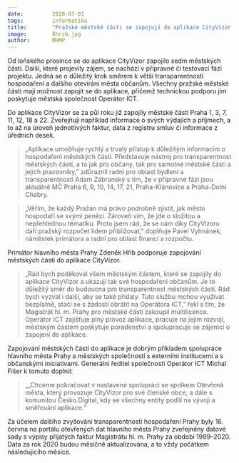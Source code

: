 ```yaml
---
date:         2020-07-01
tags:         informatika
title:        "Pražské městské části se zapojují do aplikace CityVizor. Zpřístupňují tak své hospodaření veřejnosti"
image: 	      8hrib.jpg
author:       MHMP
---
```


Od loňského prosince se do aplikace CityVizor zapojilo sedm městských částí. Další, které projevily zájem, se nachází v přípravné či testovací fázi projektu. Jedná se o důležitý krok směrem k větší transparentnosti hospodaření a dalšího otevírání města občanům. Všechny pražské městské části mají možnost zapojit se do aplikace, přičemž technickou podporu jim poskytuje městská společnost Operátor ICT.

Do aplikace CityVizor se za půl roku již zapojily městské části Praha 1, 3, 7, 11, 12, 18 a 22. Zveřejňují například informace o svých výdajích a příjmech, a to až na úroveň jednotlivých faktur, data z registru smluv či informace z úředních desek. 

> „Aplikace umožňuje rychlý a trvalý přístup k důležitým informacím o hospodaření městských částí. Představuje nástroj pro transparentnost městských částí, a to jak pro občany, tak pro samotné městské části a jejich pracovníky,” zdůraznil radní pro oblast bydlení a transparentnosti Adam Zábranský s tím, že v přípravné fázi jsou aktuálně MČ Praha 6, 9, 10, 14, 17, 21, Praha-Klánovice a Praha-Dolní Chabry.

> „Věřím, že každý Pražan má právo podrobně zjistit, jak město hospodaří se svými penězi. Zároveň vím, že jde o složitou a nepřehlednou tématiku. Proto jsem rád, že se nám díky CityVizoru daří pražský rozpočet lidem přibližovat," doplňuje Pavel Vyhnánek, náměstek primátora a radní pro oblast financí a rozpočtu.

Primátor hlavního města Prahy Zdeněk Hřib podporuje zapojování městských částí do aplikace CityVizor. 

> „Rád bych poděkoval všem městským částem, které se zapojily do aplikace CityVizor a ukazují tak své hospodaření občanům. Je to důležitý směr do budoucna pro transparentnost městských částí. Rád bych vyzval i další, aby se také přidaly. Tuto službu mohou využívat bezplatně, stačí se s žádostí obrátit na Operátora ICT,” řekl s tím, že Magistrát hl. m. Prahy pro městské části zakoupil multilicence. Operátor ICT zajišťuje plný provoz aplikace, pracuje na jejím rozvoji, městským částem poskytuje poradenství a spolupracuje se zájemci o zapojení do aplikace. 

Zapojování městských částí do aplikace je dobrým příkladem spolupráce hlavního města Prahy a městských společností s externími institucemi a s občanskými iniciativami. Generální ředitel společnosti Operátor ICT Michal Fišer k tomuto doplnil: 

> „„Chceme pokračovat v nastavené spolupráci se spolkem Otevřená města, který provozuje CityVizor pro své členské obce, a dále s komunitou Česko.Digital, kdy se všechny entity podílí na vývoji a směřování aplikace.“

Za účelem dalšího zvyšování transparentnosti hospodaření Prahy byly 16. června na portálu otevřených dat hlavního města Prahy zveřejněny datové sady s výpisy přijatých faktur Magistrátu hl. m. Prahy za období 1999–2020. Data za rok 2020 budou měsíčně aktualizována, a to vždy počátkem následujícího měsíce.
